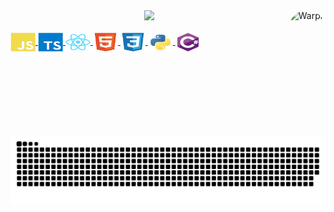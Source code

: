 
<div align="center">
  <img align="right" alt="Warph" height="200" style="border-radius:60px;"                                                     src="https://media.discordapp.net/attachments/701214719033475142/930292839349366784/unknown.png?width=664&height=676">
 <a href="https://github.com/Wpnnt>
 <img height="180em" src="https://github-readme-stats.vercel.app/api?username=Wpnnt&show_icons=true&theme=dracula&include_all_commits=true&count_private=true"/>
<img height="180em" src="https://github-readme-stats.vercel.app/api/top-langs/?username=Wpnnt&layout=compact&langs_count=7&theme=dracula"/>
</div>
<div style="display: inline_block"><br>                                  
  <img align="center" alt="Ras-Js" height="30" width="40" src="https://raw.githubusercontent.com/devicons/devicon/master/icons/javascript/javascript-plain.svg">
  <img align="center" alt="Rsfa-Ts" height="30" width="40" src="https://raw.githubusercontent.com/devicons/devicon/master/icons/typescript/typescript-plain.svg">
  <img align="center" alt="Ras-React" height="30" width="40" src="https://raw.githubusercontent.com/devicons/devicon/master/icons/react/react-original.svg">
  <img align="center" alt="Rs-HTML" height="30" width="40" src="https://raw.githubusercontent.com/devicons/devicon/master/icons/html5/html5-original.svg">
  <img align="center" alt="Rwa" height="30" width="40" src="https://raw.githubusercontent.com/devicons/devicon/master/icons/css3/css3-original.svg">
  <img align="center" alt="wa" height="30" width="40" src="https://raw.githubusercontent.com/devicons/devicon/master/icons/python/python-original.svg">
  <img align="center" alt="wa" height="30" width="40" src="https://raw.githubusercontent.com/devicons/devicon/master/icons/csharp/csharp-original.svg">
  
   ![Snake animation](https://github.com/Wpnnt/Wpnnt/blob/output/github-user-contribution.svg)
  
</div>

